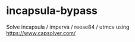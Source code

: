 # incapsula-bypass
Solve incapsula / imperva / reese84 / utmcv using https://www.capsolver.com/
             